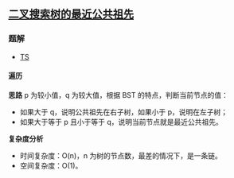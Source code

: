 ## [二叉搜索树的最近公共祖先](https://leetcode.cn/problems/lowest-common-ancestor-of-a-binary-search-tree/)
### 题解
+ [TS](../../ts/256/235.ts)

#### 遍历
**思路**
p 为较小值，q 为较大值，根据 BST 的特点，判断当前节点的值：
+ 如果大于 q，说明公共祖先在右子树，如果小于 p，说明在左子树；
+ 如果大于等于 p 且小于等于 q，说明当前节点就是最近公共祖先。

**复杂度分析**
+ 时间复杂度：O(n)，n 为树的节点数，最差的情况下，是一条链。
+ 空间复杂度：O(1)。